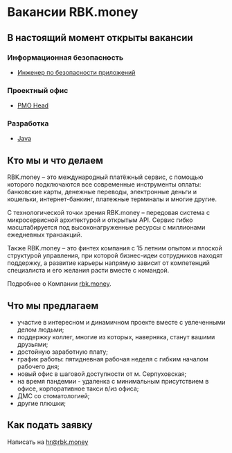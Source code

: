 # Вакансии RBK.money

## В настоящий момент открыты вакансии

### Информационная безопасность

- [Инженер по безопасности приложений](/roles/security/application-security-engineer.md)

### Проектный офис

- [PMO Head](/roles/management/pmo-head.md)

### Разработка

- [Java](/roles/development/java.md)

## Кто мы и что делаем

RBK.money – это международный платёжный сервис, с помощью которого подключаются все современные инструменты оплаты: банковские карты, денежные переводы, электронные деньги и кошельки, интернет-банкинг, платежные терминалы и многие другие.

С технологической точки зрения RBK.money – передовая система с микросервисной архитектурой и открытым API. Сервис гибко масштабируется под высоконагруженные ресурсы с миллионами ежедневных транзакций.

Также RBK.money – это финтех компания с 15 летним опытом и плоской структурой управления, при которой бизнес-идеи сотрудников находят поддержку, а развитие карьеры напрямую зависит от компетенций специалиста и его желания расти вместе с командой.

Подробнее о Компании [rbk.money](https://rbk.money/).

## Что мы предлагаем

- участие в интересном и динамичном проекте вместе с увлеченными делом людьми;
- поддержку коллег, многие из которых, наверняка, станут вашими друзьями;
- достойную заработную плату;
- график работы: пятидневная рабочая неделя с гибким началом рабочего дня;
- новый офис в шаговой доступности от м. Серпуховская;
- на время пандемии - удаленка с минимальным присутствием в офисе, корпоративное такси в/из офиса;
- ДМС со стоматологией;
- другие плюшки;

## Как подать заявку

Написать на [hr@rbk.money](mailto:hr@rbk.money)
